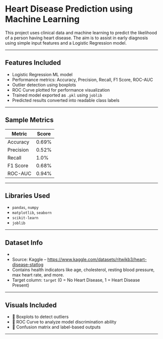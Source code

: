 # Heart Disease Prediction using Machine Learning

This project uses clinical data and machine learning to predict the likelihood of a person having heart disease. The aim is to assist in early diagnosis using simple input features and a Logistic Regression model.

---

##  Features Included

- Logistic Regression ML model
- Performance metrics: Accuracy, Precision, Recall, F1 Score, ROC-AUC
- Outlier detection using boxplots
- ROC Curve plotted for performance visualization
- Trained model exported as `.pkl` using `joblib`
- Predicted results converted into readable class labels

---

## Sample Metrics

| Metric       | Score     |
|--------------|-----------|
| Accuracy     | 0.69%    |
| Precision    | 0.52%    |
| Recall       | 1.0%    |
| F1 Score     | 0.68%    |
| ROC-AUC      | 0.94%    |

---

## Libraries Used

- `pandas`, `numpy`
- `matplotlib`, `seaborn`
- `scikit-learn`
- `joblib`

---

##  Dataset Info

- 
- Source: Kaggle – https://www.kaggle.com/datasets/ritwikb3/heart-disease-statlog
- Contains health indicators like age, cholesterol, resting blood pressure, max heart rate, and more.
- Target column: `target` (0 = No Heart Disease, 1 = Heart Disease Present)

---

## Visuals Included

- 📌 Boxplots to detect outliers
- 📌 ROC Curve to analyze model discrimination ability
- 📌 Confusion matrix and label-based outputs

---
